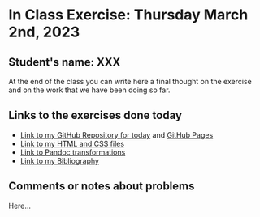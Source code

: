 # In Class Exercise: Thursday March 2nd, 2023 
## Student's name: XXX 

At the end of the class you can write here a final thought on the exercise and on the work that we have been doing so far. 

## Links to the exercises done today 

- [Link to my GitHub Repository for today](https://github.com/dh-miami/DHExercise/) and [GitHub Pages](https://dh-miami.github.io/DHExercise/)
- [Link to my HTML and CSS files](https://dh-miami.github.io/DHExercise/exercise2.html)
- [Link to Pandoc transformations](https://github.com/dh-miami/DHExercise/blob/gh-pages/pandoc_transformations.zip)
- [Link to my Bibliography](https://dh-miami.github.io/DHExercise/bibliography.html)

## Comments or notes about problems 

Here...
